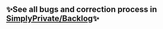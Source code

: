 ## ✨See all bugs and correction process in [SimplyPrivate/Backlog](https://github.com/users/NotYarazi/projects/2/views/3)✨
